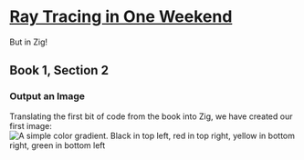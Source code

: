 # [Ray Tracing in One Weekend](https://raytracing.github.io/)
But in Zig!

## Book 1, Section 2
### Output an Image
Translating the first bit of code from the book into Zig, we have created
our first image:
![A simple color gradient. Black in top left, red in top right, yellow in bottom right, green in bottom left](samples/first_image.ppm)
